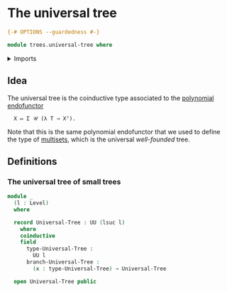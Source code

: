 # The universal tree

```agda
{-# OPTIONS --guardedness #-}

module trees.universal-tree where
```

<details><summary>Imports</summary>

```agda
open import foundation.universe-levels
```

</details>

## Idea

The universal tree is the coinductive type associated to the
[polynomial endofunctor](trees.polynomial-endofunctors.md)

```text
  X ↦ Σ 𝒰 (λ T → Xᵀ).
```

Note that this is the same polynomial endofunctor that we used to define the
type of [multisets](trees.multisets.md), which is the universal _well-founded_
tree.

## Definitions

### The universal tree of small trees

```agda
module _
  (l : Level)
  where

  record Universal-Tree : UU (lsuc l)
    where
    coinductive
    field
      type-Universal-Tree :
        UU l
      branch-Universal-Tree :
        (x : type-Universal-Tree) → Universal-Tree

  open Universal-Tree public
```
